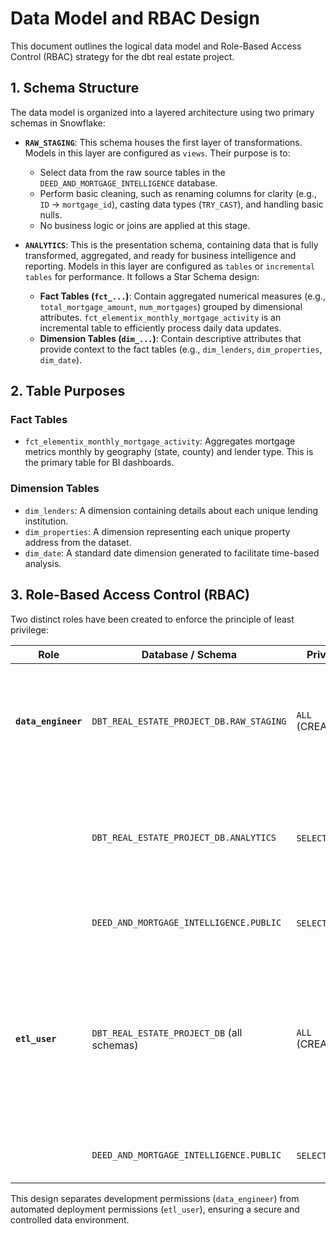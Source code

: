 # Data Model and RBAC Design

This document outlines the logical data model and Role-Based Access Control (RBAC) strategy for the dbt real estate project.

## 1. Schema Structure

The data model is organized into a layered architecture using two primary schemas in Snowflake:

-   **`RAW_STAGING`**: This schema houses the first layer of transformations. Models in this layer are configured as `views`. Their purpose is to:
    -   Select data from the raw source tables in the `DEED_AND_MORTGAGE_INTELLIGENCE` database.
    -   Perform basic cleaning, such as renaming columns for clarity (e.g., `ID` -> `mortgage_id`), casting data types (`TRY_CAST`), and handling basic nulls.
    -   No business logic or joins are applied at this stage.

-   **`ANALYTICS`**: This is the presentation schema, containing data that is fully transformed, aggregated, and ready for business intelligence and reporting. Models in this layer are configured as `tables` or `incremental tables` for performance. It follows a Star Schema design:
    -   **Fact Tables (`fct_...`)**: Contain aggregated numerical measures (e.g., `total_mortgage_amount`, `num_mortgages`) grouped by dimensional attributes. `fct_elementix_monthly_mortgage_activity` is an incremental table to efficiently process daily data updates.
    -   **Dimension Tables (`dim_...`)**: Contain descriptive attributes that provide context to the fact tables (e.g., `dim_lenders`, `dim_properties`, `dim_date`).

## 2. Table Purposes

### Fact Tables
-   `fct_elementix_monthly_mortgage_activity`: Aggregates mortgage metrics monthly by geography (state, county) and lender type. This is the primary table for BI dashboards.

### Dimension Tables
-   `dim_lenders`: A dimension containing details about each unique lending institution.
-   `dim_properties`: A dimension representing each unique property address from the dataset.
-   `dim_date`: A standard date dimension generated to facilitate time-based analysis.

## 3. Role-Based Access Control (RBAC)

Two distinct roles have been created to enforce the principle of least privilege:

| Role | Database / Schema  | Privileges Granted | Purpose |
| -| - | - | - |
| **`data_engineer`** | `DBT_REAL_ESTATE_PROJECT_DB.RAW_STAGING`      | `ALL` (CREATE/ALTER/DROP) | A developer role for building and testing new models in the staging area.|
| | `DBT_REAL_ESTATE_PROJECT_DB.ANALYTICS`  | `SELECT`(Read-only)  | To query and validate the final models without being able to change them.    |
| | `DEED_AND_MORTGAGE_INTELLIGENCE.PUBLIC` | `SELECT` (Read-only)   | To read from the raw source data.                                                  |
| **`etl_user`**  | `DBT_REAL_ESTATE_PROJECT_DB` (all schemas)    | `ALL` (CREATE/ALTER/DROP)    | A functional, non-human role used by automation tools (like GitHub Actions) to run `dbt run` and deploy the entire project. |
| | `DEED_AND_MORTGAGE_INTELLIGENCE.PUBLIC`     | `SELECT` (Read-only)  | To read from the raw source data. |

This design separates development permissions (`data_engineer`) from automated deployment permissions (`etl_user`), ensuring a secure and controlled data environment.